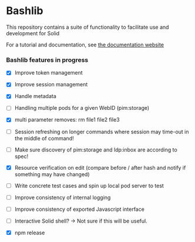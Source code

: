 # Bashlib
This repository contains a suite of functionality to facilitate use and development for Solid

For a tutorial and documentation, see [the documentation website](solidlabresearch.github.io/Bashlib/)

<!--
## Requirements

- Node >= 16.0.0

## Setup
Using github
``` 
git clone git@github.com:SolidLabResearch/Bashlib.git
cd Bashlib
npm install 
npm run build
```

Using NPM
```
npm install solid-bashlib
```

## Synopsis

```
node bin/solid.js ls https://somepod.org/
node bin/solid.js cat https://somepod.org/public.txt

# Create an authenticated session (for CSS 4.0.0 and up)
node bin/solid.js auth create-token
# -- and fill in all the questions

# Set the webid you want to use for authenticated session
node bin/solid.js auth set <your-web-id>

# Now you can read some private data
node bin/solid.js ls https://somepod.org/private/secret.txt

# Or, shorten this to 
node bin/solid.js ls root:/private/secret.txt

# Upload some data
node bin/solid.js cp local.txt root:/private/
```

## Available features

- Reading resources
- Fetch resources 
- Container listing
- Tree listing
- Copy/move resources local to remote
- Copy/move resources remote to local
- Copy/move resources remote to remote
- Remote resources
- Create/touch an empty resource 
- SPARQL query a resource
- List ACL permissions of resources
- Change ACL permissions of resources
- Authenticate against a Pod
- Make long lasting client credentials (CSS >=4.0.0 only)

## Contributors: how to release

This repo uses [release-it](https://www.npmjs.com/package/release-it) to manage SemVer version numbers, create GitHub releases and publish to npm.

Run `npm run release` and follow the intructions on the CLI. Don't forget to create a [personal access token](https://github.com/settings/tokens) and expose it through the `GITHUB_TOKEN` environment variable, or the github release won't work. For more information, visit the `release-it` docs.

-->

### Bashlib features in progress

- [X] Improve token management
- [X] Improve session management
- [X] Handle metadata
- [ ] Handling multiple pods for a given WebID (pim:storage)
- [X] multi parameter removes: rm file1 file2 file3
- [ ] Session refreshing on longer commands where session may time-out in the middle of command!
- [ ] Make sure discovery of pim:storage and ldp:inbox are according to spec!
- [X] Resource verification on edit (compare before / after hash and notify if something may have changed)
- [ ] Write concrete test cases and spin up local pod server to test
- [ ] Improve consistency of internal logging
- [ ] Improve consistency of exported Javascript interface
- [ ] Interactive Solid shell? -> Not sure if this will be useful.
- [X] npm release

